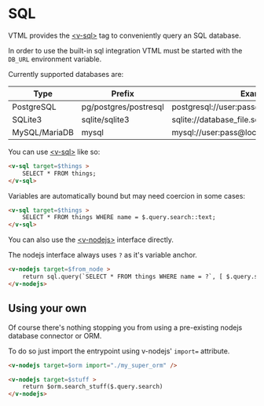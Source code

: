 # SQL

VTML provides the <a class="link" href="/reference#v-sql" >&lt;v-sql&gt;</a> tag to conveniently query an SQL database.

In order to use the built-in sql integration VTML must be started with the `DB_URL` environment variable.

Currently supported databases are:

| Type | Prefix | Example |
|------|--------|---------|
| PostgreSQL | pg/postgres/postresql | postgresql://user:pass@localhost:5432/mydb |
| SQLite3    | sqlite/sqlite3 | sqlite://database\_file.sqlite |
| MySQL/MariaDB | mysql | mysql://user:pass@localhost:3306/mydb |

You can use <a class="link" href="/reference#v-sql" >&lt;v-sql&gt;</a> like so:
```html
<v-sql target=$things >
    SELECT * FROM things;
</v-sql>
```

Variables are automatically bound but may need coercion in some cases:

```html
<v-sql target=$things >
    SELECT * FROM things WHERE name = $.query.search::text;
</v-sql>
```


You can also use the <a class="link" href="/reference#v-nodejs" >&lt;v-nodejs&gt;</a> interface directly.

The nodejs interface always uses `?` as it's variable anchor.

```html
<v-nodejs target=$from_node >
    return sql.query(`SELECT * FROM things WHERE name = ?`, [ $.query.search ])
</v-nodejs>
```

## Using your own

Of course there's nothing stopping you from using a pre-existing nodejs database connector or ORM.

To do so just import the entrypoint using v-nodejs' `import=` attribute.

```html
<v-nodejs target=$orm import="./my_super_orm" />

<v-nodejs target=$stuff >
    return $orm.search_stuff($.query.search)
</v-nodejs>
```
